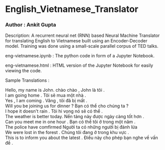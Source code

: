 # English_Vietnamese_Translator

### Author : Ankit Gupta

Description: A recurrent neural net (RNN) based Neural Machine Translator for translating English to Vietnamese built using an Encoder-Decoder model. Training was done using a small-scale parallel corpus of TED talks.

eng-vietnamese.ipynb : The python code in form of a Jupyter Notebook.

eng-vietnamese.html : HTML version of the Jupyter Notebook for easily viewing the code.

Sample Translations : 

Hello, my name is John. chào chào , John là tôi . <br />
I am going home . Tôi sẽ mua một nhà . <br />
Yes , I am coming . Vâng , tôi đã bị mất . <br />
Will you be joining us for dinner ? Bạn có thể cho chúng ta ? <br /> 
I hope it doesn't rain . Tôi hi vọng nó sẽ có thể . <br />
The weather is better today. Nền tảng này được ngày càng tốt hơn . <br />
Can you meet me in one hour . Bạn có thể tôi ở trong một năm . <br />
The police have comfirmed Người ta có những người bị đánh lừa <br />
We were lost in the forest . Chúng tôi đang ở trong khu vực . <br />
This is to inform you about the latest . Điều này cho phép bạn nghe về vấn đề . <br />

